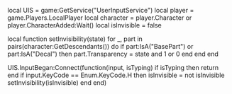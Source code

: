 local UIS = game:GetService("UserInputService")
local player = game.Players.LocalPlayer
local character = player.Character or player.CharacterAdded:Wait()
local isInvisible = false


local function setInvisibility(state)
	for _, part in pairs(character:GetDescendants()) do
		if part:IsA("BasePart") or part:IsA("Decal") then
			part.Transparency = state and 1 or 0
		end
	end
end


UIS.InputBegan:Connect(function(input, isTyping)
	if isTyping then return end
	if input.KeyCode == Enum.KeyCode.H then
		isInvisible = not isInvisible
		setInvisibility(isInvisible)
	end
end)
